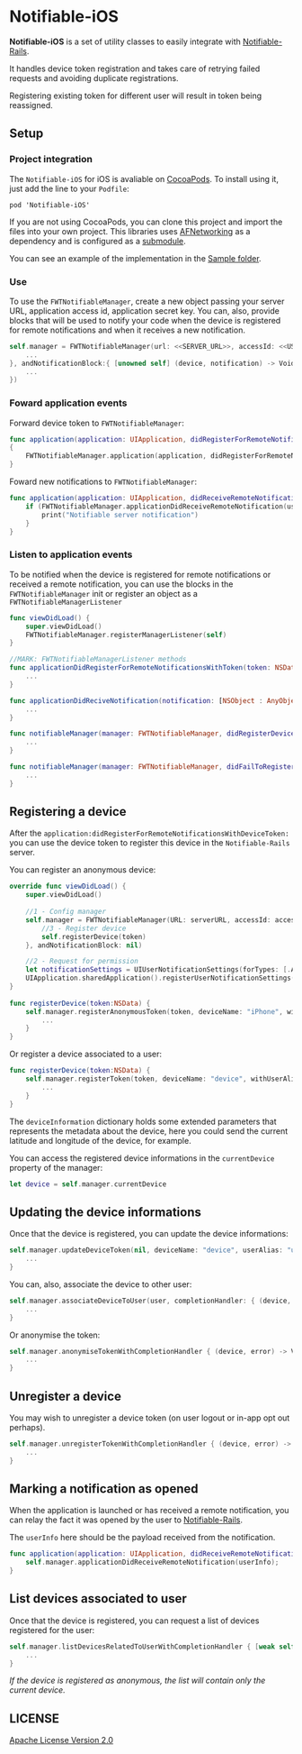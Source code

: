 # Notifiable-iOS

**Notifiable-iOS** is a set of utility classes to easily integrate with
[Notifiable-Rails](https://github.com/FutureWorkshops/Notifiable-Rails).

It handles device token registration and takes care of retrying failed requests and avoiding duplicate registrations.

Registering existing token for different user will result in token being reassigned.

## Setup

### Project integration

The `Notifiable-iOS` for iOS is avaliable on [CocoaPods](http://cocoapods.org/). To install using it, just add the line to your `Podfile`:

```
pod 'Notifiable-iOS'
```

If you are not using CocoaPods, you can clone this project and import the files into your own project. This libraries uses [AFNetworking](https://github.com/AFNetworking/AFNetworking) as a dependency and is configured as a [submodule](https://git-scm.com/docs/git-submodule).

You can see an example of the implementation in the [Sample folder](Sample).

### Use

To use the `FWTNotifiableManager`, create a new object passing your server URL, application access id, application secret key. You can, also, provide blocks that will be used to notify your code when the device is registered for remote notifications and when it receives a new notification.

```swift
self.manager = FWTNotifiableManager(url: <<SERVER_URL>>, accessId: <<USER_API_ACCESS_ID>>, secretKey: <<USER_API_SECRET_KEY>>, didRegisterBlock: { [unowned self] (token) -> Void in 
	...
}, andNotificationBlock:{ [unowned self] (device, notification) -> Void in
	...
})
```

### Foward application events

Forward device token to `FWTNotifiableManager`:

```swift
func application(application: UIApplication, didRegisterForRemoteNotificationsWithDeviceToken deviceToken: NSData) 
{
	FWTNotifiableManager.application(application, didRegisterForRemoteNotificationsWithDeviceToken: deviceToken)
}
```

Foward new notifications to `FWTNotifiableManager`:

```swift
func application(application: UIApplication, didReceiveRemoteNotification userInfo: [NSObject : AnyObject]) {
    if (FWTNotifiableManager.applicationDidReceiveRemoteNotification(userInfo)) {
        print("Notifiable server notification")
    }
}
```

### Listen to application events

To be notified when the device is registered for remote notifications or received a remote notification, you can use the blocks in the `FWTNotifiableManager` init or register an object as a `FWTNotifiableManagerListener`

```swift
func viewDidLoad() {
	super.viewDidLoad()
	FWTNotifiableManager.registerManagerListener(self)
}

//MARK: FWTNotifiableManagerListener methods
func applicationDidRegisterForRemoteNotificationsWithToken(token: NSData) {
	...
}

func applicationDidReciveNotification(notification: [NSObject : AnyObject]) {
	...
}

func notifiableManager(manager: FWTNotifiableManager, didRegisterDevice device: FWTNotifiableDevice) {
	...
}

func notifiableManager(manager: FWTNotifiableManager, didFailToRegisterDeviceWithError error: NSError) {
	...
}
```

## Registering a device

After the `application:didRegisterForRemoteNotificationsWithDeviceToken:` you can use the device token to register this device in the `Notifiable-Rails` server.

You can register an anonymous device:

```swift
override func viewDidLoad() {
    super.viewDidLoad()
    
    //1 - Config manager
    self.manager = FWTNotifiableManager(URL: serverURL, accessId: accessID, secretKey: secretKey(), didRegisterBlock: { [unowned self] (token) -> Void in
        //3 - Register device
        self.registerDevice(token)
    }, andNotificationBlock: nil)

    //2 - Request for permission
    let notificationSettings = UIUserNotificationSettings(forTypes: [.Alert, .Badge, .Sound], categories: nil)
    UIApplication.sharedApplication().registerUserNotificationSettings(notificationSettings)
}
    
func registerDevice(token:NSData) {
    self.manager.registerAnonymousToken(token, deviceName: "iPhone", withLocale: NSLocale.autoupdatingCurrentLocale(), deviceInformation: ["onsite":true]) { (device, error) -> Void in
    	...
    }
}
```

Or register a device associated to a user:

```swift
func registerDevice(token:NSData) {
    self.manager.registerToken(token, deviceName: "device", withUserAlias: "user", locale: NSLocale.autoupdatingCurrentLocale(), deviceInformation: ["onsite":true]) { (device, error) -> Void in
    	...       
    }
}
```

The `deviceInformation` dictionary holds some extended parameters that represents the metadata about the device, here you could send the current latitude and longitude of the device, for example.

You can access the registered device informations in the `currentDevice` property of the manager:

```swift
let device = self.manager.currentDevice
```

## Updating the device informations

Once that the device is registered, you can update the device informations:

```swift
self.manager.updateDeviceToken(nil, deviceName: "device", userAlias: "user", location: NSLocale.currentLocale(), deviceInformation: ["onsite":true]) { (device, error) -> Void in
	...
}
```

You can, also, associate the device to other user:

```swift
self.manager.associateDeviceToUser(user, completionHandler: { (device, error) -> Void in
	...
}
```

Or anonymise the token:

```swift
self.manager.anonymiseTokenWithCompletionHandler { (device, error) -> Void in
	...
}
```

## Unregister a device

You may wish to unregister a device token (on user logout or in-app opt out perhaps).

```swift
self.manager.unregisterTokenWithCompletionHandler { (device, error) -> Void in
	...
}
```

## Marking a notification as opened
When the application is launched or has received a remote notification, you can relay the fact it was opened by the user to <a href="https://github.com/FutureWorkshops/Notifiable-Rails">Notifiable-Rails</a>.

The `userInfo` here should be the payload received from the notification.

```swift
func application(application: UIApplication, didReceiveRemoteNotification userInfo: [NSObject : AnyObject]) {       
	self.manager.applicationDidReceiveRemoteNotification(userInfo);
}
```

## List devices associated to user

Once that the device is registered, you can request a list of devices registered for the user:

```swift
self.manager.listDevicesRelatedToUserWithCompletionHandler { [weak self] (devices, error) -> Void in
	...
}
```

*If the device is registered as anonymous, the list will contain only the current device.*

## LICENSE

[Apache License Version 2.0](LICENSE)
